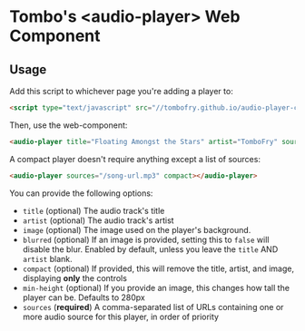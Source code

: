 # Tombo's \<audio-player\> Web Component

## Usage

Add this script to whichever page you're adding a player to:

```html
<script type="text/javascript" src="//tombofry.github.io/audio-player-component/audio-player-component.min.js" defer></script>
```

Then, use the web-component:

```html
<audio-player title="Floating Amongst the Stars" artist="TomboFry" sources="/song-url.opus,/song-url.caf" image="/image-url.jpg" min-height="500"></audio-player>
```

A compact player doesn't require anything except a list of sources:

```html
<audio-player sources="/song-url.mp3" compact></audio-player>
```

You can provide the following options:

* `title` (optional) The audio track's title
* `artist` (optional) The audio track's artist
* `image` (optional) The image used on the player's background.
* `blurred` (optional) If an image is provided, setting this to `false` will
  disable the blur. Enabled by default, unless you leave the `title` AND
  `artist` blank.
* `compact` (optional) If provided, this will remove the title, artist, and
  image, displaying **only** the controls
* `min-height` (optional) If you provide an image, this changes how tall the
  player can be. Defaults to 280px
* `sources` (**required**) A comma-separated list of URLs containing one or more
  audio source for this player, in order of priority
